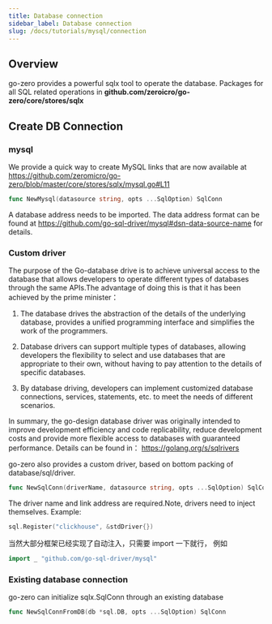 ```yaml
---
title: Database connection
sidebar_label: Database connection
slug: /docs/tutorials/mysql/connection
---
```


## Overview
go-zero provides a powerful sqlx tool to operate the database. Packages for all SQL related operations in **github.com/zeroicro/go-zero/core/stores/sqlx**

## Create DB Connection
### mysql
We provide a quick way to create MySQL links that are now available at https://github.com/zeromicro/go-zero/blob/master/core/stores/sqlx/mysql.go#L11
```go
func NewMysql(datasource string, opts ...SqlOption) SqlConn
```
A database address needs to be imported. The data address format can be found at https://github.com/go-sql-driver/mysql#dsn-data-source-name for details.

### Custom driver
The purpose of the Go-database drive is to achieve universal access to the database that allows developers to operate different types of databases through the same APIs.The advantage of doing this is that it has been achieved by the prime minister：

1. The database drives the abstraction of the details of the underlying database, provides a unified programming interface and simplifies the work of the programmers.

2. Database drivers can support multiple types of databases, allowing developers the flexibility to select and use databases that are appropriate to their own, without having to pay attention to the details of specific databases.

3. By database driving, developers can implement customized database connections, services, statements, etc. to meet the needs of different scenarios.

In summary, the go-design database driver was originally intended to improve development efficiency and code replicability, reduce development costs and provide more flexible access to databases with guaranteed performance. Details can be found in： https://golang.org/s/sqlrivers

go-zero also provides a custom driver, based on bottom packing of database/sql/driver.
```go
func NewSqlConn(driverName, datasource string, opts ...SqlOption) SqlConn 
```
The driver name and link address are required.Note, drivers need to inject themselves. Example:
```go
sql.Register("clickhouse", &stdDriver{})
```

当然大部分框架已经实现了自动注入，只需要 import 一下就行， 例如

``` go
import _ "github.com/go-sql-driver/mysql"
```

### Existing database connection
go-zero can initialize sqlx.SqlConn through an existing database
```go
func NewSqlConnFromDB(db *sql.DB, opts ...SqlOption) SqlConn
```

